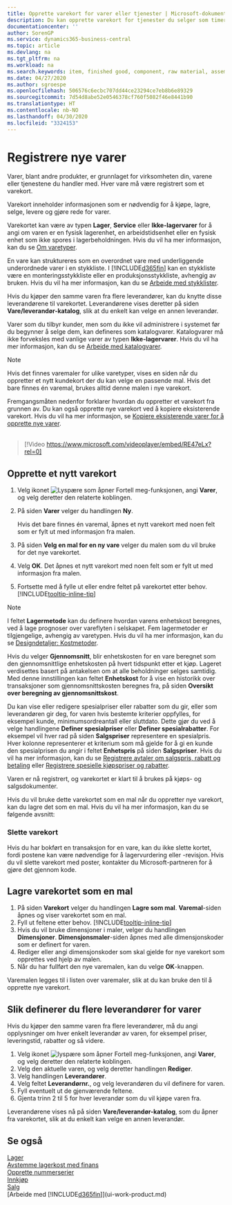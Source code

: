 ```yaml
---
title: Opprette varekort for varer eller tjenester | Microsoft-dokumentasjon
description: Du kan opprette varekort for tjenester du selger som timer, og for fysiske produkter, for eksempel monteringsvarer, ferdigvarer, komponenter eller råvarer, du selger fra lageret.
documentationcenter: ''
author: SorenGP
ms.service: dynamics365-business-central
ms.topic: article
ms.devlang: na
ms.tgt_pltfrm: na
ms.workload: na
ms.search.keywords: item, finished good, component, raw material, assembly item
ms.date: 04/27/2020
ms.author: sgroespe
ms.openlocfilehash: 506576c6ecbc707dd44ce23294ce7eb8b6e89329
ms.sourcegitcommit: 7d54d8abe52e0546378cf760f5082f46e8441b90
ms.translationtype: HT
ms.contentlocale: nb-NO
ms.lasthandoff: 04/30/2020
ms.locfileid: "3324153"
---
```

# <a name="register-new-items"></a>Registrere nye varer
Varer, blant andre produkter, er grunnlaget for virksomheten din, varene eller tjenestene du handler med. Hver vare må være registrert som et varekort.

Varekort inneholder informasjonen som er nødvendig for å kjøpe, lagre, selge, levere og gjøre rede for varer.

Varekortet kan være av typen **Lager**, **Service** eller **Ikke-lagervarer** for å angi om varen er en fysisk lagerenhet, en arbeidstidsenhet eller en fysisk enhet som ikke spores i lagerbeholdningen. Hvis du vil ha mer informasjon, kan du se [Om varetyper](inventory-about-item-types.md).

En vare kan struktureres som en overordnet vare med underliggende underordnede varer i en stykkliste. I [!INCLUDE[d365fin](includes/d365fin_md.md)] kan en stykkliste være en monteringsstykkliste eller en produksjonsstykkliste, avhengig av bruken. Hvis du vil ha mer informasjon, kan du se [Arbeide med stykklister](inventory-how-work-BOMs.md).

Hvis du kjøper den samme varen fra flere leverandører, kan du knytte disse leverandørene til varekortet. Leverandørene vises deretter på siden **Vare/leverandør-katalog**, slik at du enkelt kan velge en annen leverandør.

Varer som du tilbyr kunder, men som du ikke vil administrere i systemet før du begynner å selge dem, kan defineres som katalogvarer. Katalogvarer må ikke forveksles med vanlige varer av typen **Ikke-lagervarer**. Hvis du vil ha mer informasjon, kan du se [Arbeide med katalogvarer](inventory-how-work-nonstock-items.md).  

> [!NOTE]  
> Hvis det finnes varemaler for ulike varetyper, vises en siden når du oppretter et nytt kundekort der du kan velge en passende mal. Hvis det bare finnes én varemal, brukes alltid denne malen i nye varekort.

Fremgangsmåten nedenfor forklarer hvordan du oppretter et varekort fra grunnen av. Du kan også opprette nye varekort ved å kopiere eksisterende varekort. Hvis du vil ha mer informasjon, se [Kopiere eksisterende varer for å opprette nye varer](inventory-how-copy-items.md).<br><br>  

> [!Video https://www.microsoft.com/videoplayer/embed/RE47eLx?rel=0]

## <a name="to-create-a-new-item-card"></a>Opprette et nytt varekort
1. Velg ikonet ![Lyspære som åpner Fortell meg-funksjonen](media/ui-search/search_small.png "Fortell hva du vil gjøre"), angi **Varer**, og velg deretter den relaterte koblingen.  
2. På siden **Varer** velger du handlingen **Ny**.

    Hvis det bare finnes én varemal, åpnes et nytt varekort med noen felt som er fylt ut med informasjon fra malen.
3. På siden **Velg en mal for en ny vare** velger du malen som du vil bruke for det nye varekortet.
4. Velg **OK**. Det åpnes et nytt varekort med noen felt som er fylt ut med informasjon fra malen.
5. Fortsette med å fylle ut eller endre feltet på varekortet etter behov. [!INCLUDE[tooltip-inline-tip](includes/tooltip-inline-tip_md.md)]

> [!NOTE]
> I feltet **Lagermetode** kan du definere hvordan varens enhetskost beregnes, ved å lage prognoser over vareflyten i selskapet. Fem lagermetoder er tilgjengelige, avhengig av varetypen. Hvis du vil ha mer informasjon, kan du se [Designdetaljer: Kostmetoder](design-details-costing-methods.md).
>
> Hvis du velger **Gjennomsnitt**, blir enhetskosten for en vare beregnet som den gjennomsnittlige enhetskosten på hvert tidspunkt etter et kjøp. Lageret verdisettes basert på antakelsen om at alle beholdninger selges samtidig. Med denne innstillingen kan feltet **Enhetskost** for å vise en historikk over transaksjoner som gjennomsnittskosten beregnes fra, på siden **Oversikt over beregning av gjennomsnittskost**.

Du kan vise eller redigere spesialpriser eller rabatter som du gir, eller som leverandøren gir deg, for varen hvis bestemte kriterier oppfylles, for eksempel kunde, minimumsordreantall eller sluttdato. Dette gjør du ved å velge handlingene **Definer spesialpriser** eller **Definer spesialrabatter**. For eksempel vil hver rad på siden **Salgspriser** representere en spesialpris. Hver kolonne representerer et kriterium som må gjelde for å gi en kunde den spesialprisen du angir i feltet **Enhetspris** på siden **Salgspriser**. Hvis du vil ha mer informasjon, kan du se [Registrere avtaler om salgspris, rabatt og betaling](sales-how-record-sales-price-discount-payment-agreements.md) eller [Registrere spesielle kjøpspriser og rabatter](purchasing-how-record-purchase-price-discount-payment-agreements.md).

Varen er nå registrert, og varekortet er klart til å brukes på kjøps- og salgsdokumenter.

Hvis du vil bruke dette varekortet som en mal når du oppretter nye varekort, kan du lagre det som en mal. Hvis du vil ha mer informasjon, kan du se følgende avsnitt:

### <a name="deleting-item-cards"></a>Slette varekort
Hvis du har bokført en transaksjon for en vare, kan du ikke slette kortet, fordi postene kan være nødvendige for å lagervurdering eller -revisjon. Hvis du vil slette varekort med poster, kontakter du Microsoft-partneren for å gjøre det gjennom kode.

## <a name="to-save-the-item-card-as-a-template"></a>Lagre varekortet som en mal
1. På siden **Varekort** velger du handlingen **Lagre som mal**. **Varemal**-siden åpnes og viser varekortet som en mal.
2. Fyll ut feltene etter behov. [!INCLUDE[tooltip-inline-tip](includes/tooltip-inline-tip_md.md)]
3. Hvis du vil bruke dimensjoner i maler, velger du handlingen **Dimensjoner**. **Dimensjonsmaler**-siden åpnes med alle dimensjonskoder som er definert for varen.
4. Rediger eller angi dimensjonskoder som skal gjelde for nye varekort som opprettes ved hjelp av malen.
5. Når du har fullført den nye varemalen, kan du velge **OK**-knappen.

Varemalen legges til i listen over varemaler, slik at du kan bruke den til å opprette nye varekort.

## <a name="to-set-up-multiple-vendors-for-an-item"></a>Slik definerer du flere leverandører for varer  
Hvis du kjøper den samme varen fra flere leverandører, må du angi opplysninger om hver enkelt leverandør av varen, for eksempel priser, leveringstid, rabatter og så videre.  

1.  Velg ikonet ![lyspære som åpner Fortell meg-funksjonen](media/ui-search/search_small.png "Fortell hva du vil gjøre"), angi **Varer**, og velg deretter den relaterte koblingen.  
2.  Velg den aktuelle varen, og velg deretter handlingen **Rediger**.  
3.  Velg handlingen **Leverandører**.  
4.  Velg feltet **Leverandørnr.**, og velg leverandøren du vil definere for varen.  
5.  Fyll eventuelt ut de gjenværende feltene.  
6.  Gjenta trinn 2 til 5 for hver leverandør som du vil kjøpe varen fra.

Leverandørene vises nå på siden **Vare/leverandør-katalog**, som du åpner fra varekortet, slik at du enkelt kan velge en annen leverandør.

## <a name="see-also"></a>Se også
[Lager](inventory-manage-inventory.md)  
[Avstemme lagerkost med finans](finance-how-to-post-inventory-costs-to-the-general-ledger.md)  
[Opprette nummerserier](ui-create-number-series.md)  
[Innkjøp](purchasing-manage-purchasing.md)  
[Salg](sales-manage-sales.md)  
[Arbeide med [!INCLUDE[d365fin](includes/d365fin_md.md)]](ui-work-product.md)
